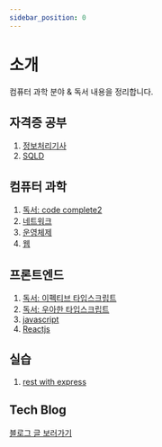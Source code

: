```yaml
---
sidebar_position: 0
---
```


# 소개

컴퓨터 과학 분야 & 독서 내용을 정리합니다.

## 자격증 공부

<!-- 1 ~ 100 -->

1. [정보처리기사](/docs/category/정보처리기사)
2. [SQLD](/docs/category/sqld)

## 컴퓨터 과학

<!-- 101 ~ 200 -->

1. [독서: code complete2](/docs/category/code-complete2)
2. [네트워크](/docs/category/네트워크)
3. [운영체제](/docs/category/운영체제)
4. [웹](/docs/category/웹)

## 프론트엔드

<!-- 201 ~ 300 -->

1. [독서: 이펙티브 타입스크립트](/docs/category/이펙티브-타입스크립트)
2. [독서: 우아한 타입스크립트](/docs/category/우아한-타입스크립트)
3. [javascript](/docs/category/javascript)
4. [Reactjs](/docs/category/reactjs)

## 실습

<!-- 301 ~ 400 -->

1. [rest with express](/docs/category/rest-with-express)

## Tech Blog

[블로그 글 보러가기](/blog)
